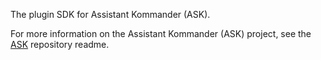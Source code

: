 The plugin SDK for Assistant Kommander (ASK).

For more information on the Assistant Kommander (ASK) project, see the [ASK](https://github.com/fluxtah/ask) repository readme.